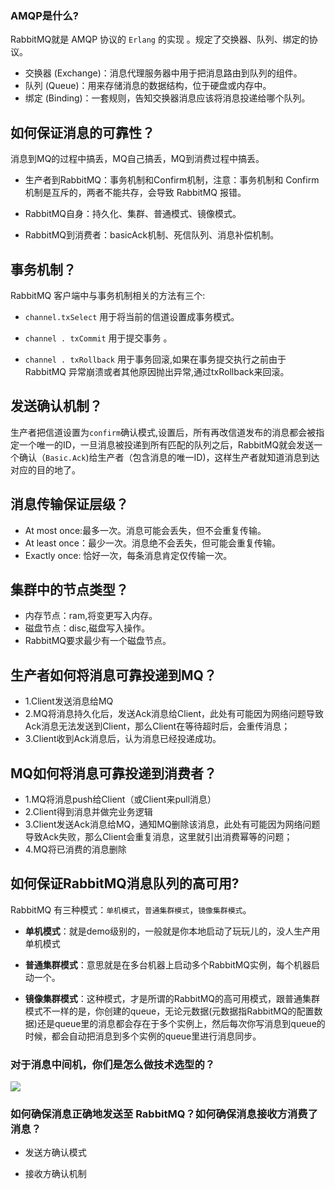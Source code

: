 ### AMQP是什么?

RabbitMQ就是 AMQP 协议的 `Erlang` 的实现 。规定了交换器、队列、绑定的协议。

- 交换器 (Exchange)：消息代理服务器中用于把消息路由到队列的组件。
- 队列 (Queue)：用来存储消息的数据结构，位于硬盘或内存中。
- 绑定 (Binding)：一套规则，告知交换器消息应该将消息投递给哪个队列。



## 如何保证消息的可靠性？

消息到MQ的过程中搞丢，MQ自己搞丢，MQ到消费过程中搞丢。

- 生产者到RabbitMQ：事务机制和Confirm机制，注意：事务机制和 Confirm 机制是互斥的，两者不能共存，会导致 RabbitMQ 报错。

- RabbitMQ自身：持久化、集群、普通模式、镜像模式。

- RabbitMQ到消费者：basicAck机制、死信队列、消息补偿机制。

## 事务机制？

RabbitMQ 客户端中与事务机制相关的方法有三个:

- `channel.txSelect` 用于将当前的信道设置成事务模式。

- `channel . txCommit` 用于提交事务 。

- `channel . txRollback` 用于事务回滚,如果在事务提交执行之前由于 RabbitMQ 异常崩溃或者其他原因抛出异常,通过txRollback来回滚。

## 发送确认机制？

生产者把信道设置为`confirm`确认模式,设置后，所有再改信道发布的消息都会被指定一个唯一的ID，一旦消息被投递到所有匹配的队列之后，RabbitMQ就会发送一个确认（`Basic.Ack`)给生产者（包含消息的唯一ID)，这样生产者就知道消息到达对应的目的地了。

## 消息传输保证层级？

- At most once:最多一次。消息可能会丢失，但不会重复传输。
- At least once：最少一次。消息绝不会丢失，但可能会重复传输。
- Exactly once:  恰好一次，每条消息肯定仅传输一次。

## 集群中的节点类型？

- 内存节点：ram,将变更写入内存。
- 磁盘节点：disc,磁盘写入操作。
- RabbitMQ要求最少有一个磁盘节点。

## 生产者如何将消息可靠投递到MQ？
- 1.Client发送消息给MQ
- 2.MQ将消息持久化后，发送Ack消息给Client，此处有可能因为网络问题导致Ack消息无法发送到Client，那么Client在等待超时后，会重传消息；
- 3.Client收到Ack消息后，认为消息已经投递成功。

##  MQ如何将消息可靠投递到消费者？
- 1.MQ将消息push给Client（或Client来pull消息）
- 2.Client得到消息并做完业务逻辑
- 3.Client发送Ack消息给MQ，通知MQ删除该消息，此处有可能因为网络问题导致Ack失败，那么Client会重复消息，这里就引出消费幂等的问题；
- 4.MQ将已消费的消息删除

## 如何保证RabbitMQ消息队列的高可用?

RabbitMQ 有三种模式：`单机模式`，`普通集群模式`，`镜像集群模式`。

- **单机模式**：就是demo级别的，一般就是你本地启动了玩玩儿的，没人生产用单机模式

- **普通集群模式**：意思就是在多台机器上启动多个RabbitMQ实例，每个机器启动一个。

- **镜像集群模式**：这种模式，才是所谓的RabbitMQ的高可用模式，跟普通集群模式不一样的是，你创建的queue，无论元数据(元数据指RabbitMQ的配置数据)还是queue里的消息都会存在于多个实例上，然后每次你写消息到queue的时候，都会自动把消息到多个实例的queue里进行消息同步。

### 对于消息中间机，你们是怎么做技术选型的？

![](D:\document\image\26522304-072abf437100feb0.webp)



### 如何确保消息正确地发送至 RabbitMQ？如何确保消息接收方消费了消息？

- 发送方确认模式

- 接收方确认机制





